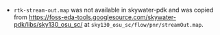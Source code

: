 - `rtk-stream-out.map` was not available in skywater-pdk and was copied from https://foss-eda-tools.googlesource.com/skywater-pdk/libs/sky130_osu_sc/ at `sky130_osu_sc/flow/pnr/streamOut.map`.
